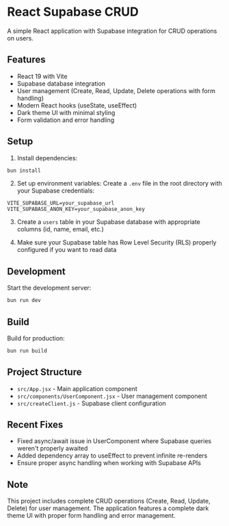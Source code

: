 # React Supabase CRUD

A simple React application with Supabase integration for CRUD operations on users.

## Features

- React 19 with Vite
- Supabase database integration
- User management (Create, Read, Update, Delete operations with form handling)
- Modern React hooks (useState, useEffect)
- Dark theme UI with minimal styling
- Form validation and error handling

## Setup

1. Install dependencies:
```bash
bun install
```

2. Set up environment variables:
Create a `.env` file in the root directory with your Supabase credentials:
```
VITE_SUPABASE_URL=your_supabase_url
VITE_SUPABASE_ANON_KEY=your_supabase_anon_key
```

3. Create a `users` table in your Supabase database with appropriate columns (id, name, email, etc.)

4. Make sure your Supabase table has Row Level Security (RLS) properly configured if you want to read data

## Development

Start the development server:
```bash
bun run dev
```

## Build

Build for production:
```bash
bun run build
```

## Project Structure

- `src/App.jsx` - Main application component
- `src/components/UserComponent.jsx` - User management component
- `src/createClient.js` - Supabase client configuration

## Recent Fixes

- Fixed async/await issue in UserComponent where Supabase queries weren't properly awaited
- Added dependency array to useEffect to prevent infinite re-renders
- Ensure proper async handling when working with Supabase APIs

## Note

This project includes complete CRUD operations (Create, Read, Update, Delete) for user management. The application features a complete dark theme UI with proper form handling and error management.
